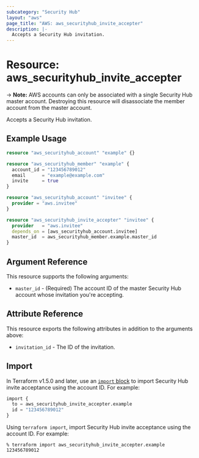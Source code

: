 ```yaml
---
subcategory: "Security Hub"
layout: "aws"
page_title: "AWS: aws_securityhub_invite_accepter"
description: |-
  Accepts a Security Hub invitation.
---
```


# Resource: aws_securityhub_invite_accepter

-> **Note:** AWS accounts can only be associated with a single Security Hub master account. Destroying this resource will disassociate the member account from the master account.

Accepts a Security Hub invitation.

## Example Usage

```terraform
resource "aws_securityhub_account" "example" {}

resource "aws_securityhub_member" "example" {
  account_id = "123456789012"
  email      = "example@example.com"
  invite     = true
}

resource "aws_securityhub_account" "invitee" {
  provider = "aws.invitee"
}

resource "aws_securityhub_invite_accepter" "invitee" {
  provider   = "aws.invitee"
  depends_on = [aws_securityhub_account.invitee]
  master_id  = aws_securityhub_member.example.master_id
}
```

## Argument Reference

This resource supports the following arguments:

* `master_id` - (Required) The account ID of the master Security Hub account whose invitation you're accepting.

## Attribute Reference

This resource exports the following attributes in addition to the arguments above:

* `invitation_id` - The ID of the invitation.

## Import

In Terraform v1.5.0 and later, use an [`import` block](https://developer.hashicorp.com/terraform/language/import) to import Security Hub invite acceptance using the account ID. For example:

```terraform
import {
  to = aws_securityhub_invite_accepter.example
  id = "123456789012"
}
```

Using `terraform import`, import Security Hub invite acceptance using the account ID. For example:

```console
% terraform import aws_securityhub_invite_accepter.example 123456789012
```
